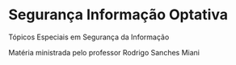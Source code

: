 # Segurança Informação Optativa

Tópicos Especiais em Segurança da Informação

Matéria ministrada pelo professor Rodrigo Sanches Miani
